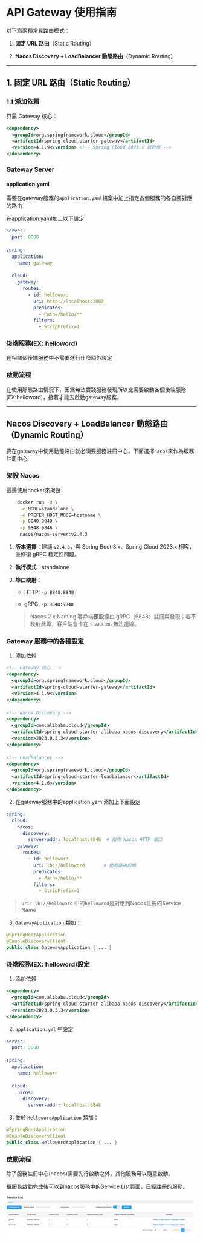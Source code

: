 # API Gateway 使用指南

以下爲兩種常見路由模式：

1. **固定 URL 路由**（Static Routing）

2. **Nacos Discovery + LoadBalancer 動態路由**（Dynamic Routing）

---

## 1. 固定 URL 路由（Static Routing）

### 1.1 添加依賴

只需 Gateway 核心：

```xml
<dependency>
  <groupId>org.springframework.cloud</groupId>
  <artifactId>spring-cloud-starter-gateway</artifactId>
  <version>4.1.9</version> <!-- Spring Cloud 2023.x 版對應 -->
</dependency>
```

### Gateway Server

#### application.yaml

需要在gateway服務的`application.yaml`檔案中加上指定各個服務的各自要對應的路由

在application.yaml加上以下設定

```yaml
server:
  port: 8080

spring:
  application:
    name: gateway

  cloud:
    gateway:
      routes:
        - id: helloword
          uri: http://localhost:3000
          predicates:
            - Path=/hello/**
          filters:
            - StripPrefix=1
```

### 後端服務(EX: helloword)

在相關個後端服務中不需要進行什麼額外設定


### 啟動流程

在使用靜態路由情況下，因爲無法實踐服務發現所以比需要啟動各個後端服務(EX:helloword)，接著才能去啟動gateway服務。


---

## Nacos Discovery + LoadBalancer 動態路由（Dynamic Routing）

要在gateway中使用動態路由就必須要服務註冊中心，下面選擇`nacos`來作為服務註冊中心

### 架設 Nacos

這邊使用docker來架設

```bash
    docker run -d \
     -e MODE=standalone \
     -e PREFER_HOST_MODE=hostname \
     -p 8848:8848 \
     -p 9848:9848 \
     nacos/nacos-server:v2.4.3
```
1. **版本選擇**：建議 `v2.4.3`，與 Spring Boot 3.x、Spring Cloud 2023.x 相容，並修復 gRPC 穩定性問題。

2. **執行模式**：standalone

3. **埠口映射**：

   - HTTP: `-p 8848:8848`

   - gRPC: `-p 9848:9848`

   > Nacos 2.x Naming 客戶端**預設**經由 gRPC（9848）註冊與發現；若不映射此埠，客戶端會卡在 `STARTING` 無法連線。

### Gateway 服務中的各種設定

1. 添加依賴

```xml
<!-- Gateway 核心 -->
<dependency>
  <groupId>org.springframework.cloud</groupId>
  <artifactId>spring-cloud-starter-gateway</artifactId>
  <version>4.1.9</version>
</dependency>

<!-- Nacos Discovery -->
<dependency>
  <groupId>com.alibaba.cloud</groupId>
  <artifactId>spring-cloud-starter-alibaba-nacos-discovery</artifactId>
  <version>2023.0.3.3</version>
</dependency>

<!-- LoadBalancer -->
<dependency>
  <groupId>org.springframework.cloud</groupId>
  <artifactId>spring-cloud-starter-loadbalancer</artifactId>
  <version>4.1.6</version>
</dependency>
```

2. 在gateway服務中的application.yaml添加上下面設定

```yaml
spring:
  cloud:
    nacos:
      discovery:
        server-addr: localhost:8848  # 指向 Nacos HTTP 端口
    gateway:
      routes:
        - id: helloword
          uri: lb://helloword       # 動態路由前綴
          predicates:
            - Path=/hello/**
          filters:
            - StripPrefix=1
```

> `uri: lb://helloword` 中的`hellowrod`是對應到Nacos註冊的Service Name 


3. `GatewayApplication` 類加：

```java
@SpringBootApplication
@EnableDiscoveryClient
public class GatewayApplication { ... }
```

### 後端服務(EX: helloword)設定

1. 添加依賴

```xml
<dependency>
  <groupId>com.alibaba.cloud</groupId>
  <artifactId>spring-cloud-starter-alibaba-nacos-discovery</artifactId>
  <version>2023.0.3.3</version>
</dependency>
```

2. `application.yml` 中設定

```yaml
server:
  port: 3000

spring:
  application:
    name: helloword

  cloud:
    nacos:
      discovery:
        server-addr: localhost:8848
```

3. 並於 `HellowordApplication` 類加：

```java
@SpringBootApplication
@EnableDiscoveryClient
public class HellowordApplication { ... }
```

### 啟動流程

除了服務註冊中心(nacos)需要先行啟動之外，其他服務可以隨意啟動。

檔服務啟動完成後可以到nacos服務中的Service List頁面，已經註冊的服務。

![nacos's server list](./images/nacos_server_list.png)



